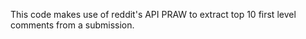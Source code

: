 This code makes use of reddit's API PRAW to extract top 10 first level comments from a submission. 

